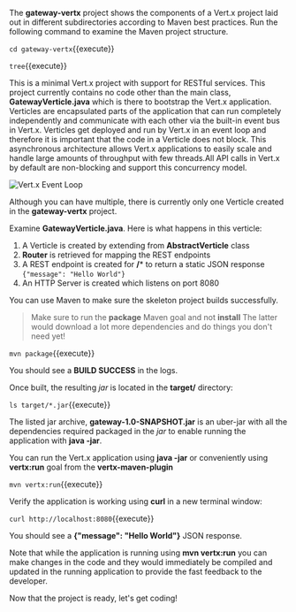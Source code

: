 The **gateway-vertx** project shows the components of 
a Vert.x project laid out in different subdirectories according to Maven best 
practices. Run the following command to examine the Maven project structure.

`cd gateway-vertx`{{execute}}

`tree`{{execute}}

This is a minimal Vert.x project with support for RESTful services. This project currently contains no code
other than the main class, **GatewayVerticle.java** which is there to bootstrap the Vert.x application. Verticles
are encapsulated parts of the application that can run completely independently and communicate with each other
via the built-in event bus in Vert.x. Verticles get deployed and run by Vert.x in an event loop and therefore it 
is important that the code in a Verticle does not block. This asynchronous architecture allows Vert.x applications 
to easily scale and handle large amounts of throughput with few threads.All API calls in Vert.x by default are non-blocking and support this concurrency model.

![Vert.x Event Loop](https://katacoda.com/openshift-roadshow/assets/vertx-event-loop.jpg)

Although you can have multiple, there is currently only one Verticle created in the **gateway-vertx** project. 

Examine **GatewayVerticle.java**. Here is what happens in this verticle:

1. A Verticle is created by extending from **AbstractVerticle** class
2. **Router** is retrieved for mapping the REST endpoints
3. A REST endpoint is created for **/*** to return a static JSON response `{"message": "Hello World"}`
3. An HTTP Server is created which listens on port 8080

You can use Maven to make sure the skeleton project builds successfully. 

> Make sure to run the **package** Maven goal and not **install** The latter would 
> download a lot more dependencies and do things you don't need yet!

`mvn package`{{execute}}

You should see a **BUILD SUCCESS** in the logs.

Once built, the resulting *jar* is located in the **target/** directory:

`ls target/*.jar`{{execute}}

The listed jar archive, **gateway-1.0-SNAPSHOT.jar** is an uber-jar with all the 
dependencies required packaged in the *jar* to enable running the application with **java -jar**.

You can run the Vert.x application using **java -jar** or conveniently using **vertx:run** goal from 
the **vertx-maven-plugin**

`mvn vertx:run`{{execute}}

Verify the application is working using **curl** in a new terminal window:

`curl http://localhost:8080`{{execute}}

You should see a **{"message": "Hello World"}** JSON response.

Note that while the application is running using **mvn vertx:run** you can make changes in the code
and they would immediately be compiled and updated in the running application to provide the fast
feedback to the developer.

Now that the project is ready, let's get coding!
